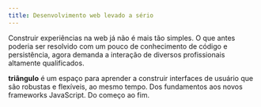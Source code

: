 ```yaml
---
title: Desenvolvimento web levado a sério
---
```


Construir experiências na web já não é mais tão simples. O que antes poderia
ser resolvido com um pouco de conhecimento de código e persistência, agora
demanda a interação de diversos profissionais altamente qualificados.

<strong>triângulo</strong> é um espaço para aprender a construir interfaces de
usuário que são robustas e flexíveis, ao mesmo tempo. Dos fundamentos aos
novos frameworks JavaScript. Do começo ao fim.
